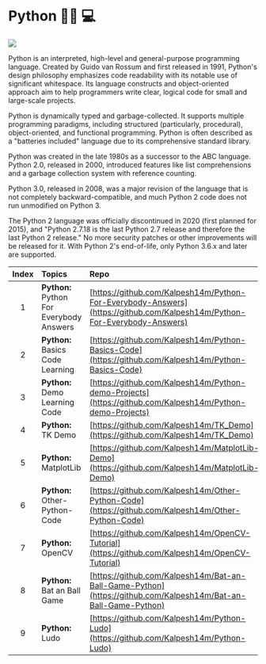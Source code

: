 # Python :man_technologist:	:computer:

![](https://user-images.githubusercontent.com/25608527/98731266-7e549780-23c3-11eb-8143-9388977c1043.png)

Python is an interpreted, high-level and general-purpose programming language. Created by Guido van Rossum and first released in 1991, Python's design philosophy emphasizes code readability with its notable use of significant whitespace. Its language constructs and object-oriented approach aim to help programmers write clear, logical code for small and large-scale projects.

Python is dynamically typed and garbage-collected. It supports multiple programming paradigms, including structured (particularly, procedural), object-oriented, and functional programming. Python is often described as a "batteries included" language due to its comprehensive standard library.

Python was created in the late 1980s as a successor to the ABC language. Python 2.0, released in 2000, introduced features like list comprehensions and a garbage collection system with reference counting.

Python 3.0, released in 2008, was a major revision of the language that is not completely backward-compatible, and much Python 2 code does not run unmodified on Python 3.

The Python 2 language was officially discontinued in 2020 (first planned for 2015), and "Python 2.7.18 is the last Python 2.7 release and therefore the last Python 2 release." No more security patches or other improvements will be released for it. With Python 2's end-of-life, only Python 3.6.x and later are supported. 


| Index | Topics | Repo |
| :-------------: | :------------- |:-------------| 
| 1 | **Python:** Python For Everybody Answers | [https://github.com/Kalpesh14m/Python-For-Everybody-Answers](https://github.com/Kalpesh14m/Python-For-Everybody-Answers) |
| 2 | **Python:** Basics Code Learning | [https://github.com/Kalpesh14m/Python-Basics-Code](https://github.com/Kalpesh14m/Python-Basics-Code) |
| 3 | **Python:** Demo Learning Code | [https://github.com/Kalpesh14m/Python-demo-Projects](https://github.com/Kalpesh14m/Python-demo-Projects) |
| 4 | **Python:** TK Demo | [https://github.com/Kalpesh14m/TK_Demo](https://github.com/Kalpesh14m/TK_Demo) |
| 5 | **Python:** MatplotLib | [https://github.com/Kalpesh14m/MatplotLib-Demo](https://github.com/Kalpesh14m/MatplotLib-Demo) |
| 6 | **Python:** Other-Python-Code | [https://github.com/Kalpesh14m/Other-Python-Code](https://github.com/Kalpesh14m/Other-Python-Code) |
| 7 | **Python:** OpenCV | [https://github.com/Kalpesh14m/OpenCV-Tutorial](https://github.com/Kalpesh14m/OpenCV-Tutorial) |
| 8 | **Python:** Bat an Ball Game | [https://github.com/Kalpesh14m/Bat-an-Ball-Game-Python](https://github.com/Kalpesh14m/Bat-an-Ball-Game-Python) |
| 9 | **Python:** Ludo | [https://github.com/Kalpesh14m/Python-Ludo](https://github.com/Kalpesh14m/Python-Ludo) |

